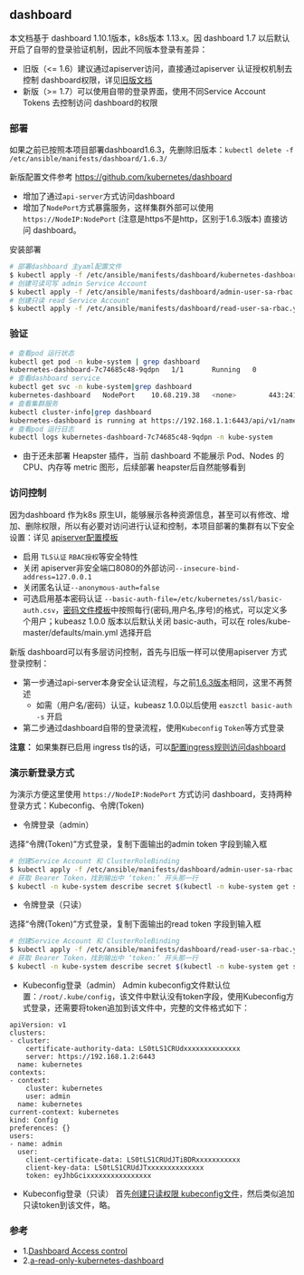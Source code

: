 ## dashboard

本文档基于 dashboard 1.10.1版本，k8s版本 1.13.x。因 dashboard 1.7 以后默认开启了自带的登录验证机制，因此不同版本登录有差异：

- 旧版（<= 1.6）建议通过apiserver访问，直接通过apiserver 认证授权机制去控制 dashboard权限，详见[旧版文档](dashboard.1.6.3.md)
- 新版（>= 1.7）可以使用自带的登录界面，使用不同Service Account Tokens 去控制访问 dashboard的权限

### 部署

如果之前已按照本项目部署dashboard1.6.3，先删除旧版本：`kubectl delete -f /etc/ansible/manifests/dashboard/1.6.3/`

新版配置文件参考 https://github.com/kubernetes/dashboard

+ 增加了通过`api-server`方式访问dashboard
+ 增加了`NodePort`方式暴露服务，这样集群外部可以使用 `https://NodeIP:NodePort` (注意是https不是http，区别于1.6.3版本) 直接访问 dashboard。

安装部署

``` bash
# 部署dashboard 主yaml配置文件
$ kubectl apply -f /etc/ansible/manifests/dashboard/kubernetes-dashboard.yaml
# 创建可读可写 admin Service Account
$ kubectl apply -f /etc/ansible/manifests/dashboard/admin-user-sa-rbac.yaml
# 创建只读 read Service Account
$ kubectl apply -f /etc/ansible/manifests/dashboard/read-user-sa-rbac.yaml
```

### 验证

``` bash
# 查看pod 运行状态
kubectl get pod -n kube-system | grep dashboard
kubernetes-dashboard-7c74685c48-9qdpn   1/1       Running   0          22s
# 查看dashboard service
kubectl get svc -n kube-system|grep dashboard
kubernetes-dashboard   NodePort    10.68.219.38   <none>        443:24108/TCP                   53s
# 查看集群服务
kubectl cluster-info|grep dashboard
kubernetes-dashboard is running at https://192.168.1.1:6443/api/v1/namespaces/kube-system/services/https:kubernetes-dashboard:/proxy
# 查看pod 运行日志
kubectl logs kubernetes-dashboard-7c74685c48-9qdpn -n kube-system
```

+ 由于还未部署 Heapster 插件，当前 dashboard 不能展示 Pod、Nodes 的 CPU、内存等 metric 图形，后续部署 heapster后自然能够看到

### 访问控制

因为dashboard 作为k8s 原生UI，能够展示各种资源信息，甚至可以有修改、增加、删除权限，所以有必要对访问进行认证和控制，本项目部署的集群有以下安全设置：详见 [apiserver配置模板](../../roles/kube-master/templates/kube-apiserver.service.j2)

+ 启用 `TLS认证` `RBAC授权`等安全特性
+ 关闭 apiserver非安全端口8080的外部访问`--insecure-bind-address=127.0.0.1`
+ 关闭匿名认证`--anonymous-auth=false`
+ 可选启用基本密码认证 `--basic-auth-file=/etc/kubernetes/ssl/basic-auth.csv`，[密码文件模板](../../roles/kube-master/templates/basic-auth.csv.j2)中按照每行(密码,用户名,序号)的格式，可以定义多个用户；kubeasz 1.0.0 版本以后默认关闭 basic-auth，可以在 roles/kube-master/defaults/main.yml 选择开启

新版 dashboard可以有多层访问控制，首先与旧版一样可以使用apiserver 方式登录控制：

- 第一步通过api-server本身安全认证流程，与之前[1.6.3版本](dashboard.1.6.3.md)相同，这里不再赘述
  - 如需（用户名/密码）认证，kubeasz 1.0.0以后使用 `easzctl basic-auth -s` 开启
- 第二步通过dashboard自带的登录流程，使用`Kubeconfig` `Token`等方式登录

**注意：** 如果集群已启用 ingress tls的话，可以[配置ingress规则访问dashboard](ingress-tls.md#%E9%85%8D%E7%BD%AE-dashboard-ingress)

### 演示新登录方式

为演示方便这里使用 `https://NodeIP:NodePort` 方式访问 dashboard，支持两种登录方式：Kubeconfig、令牌(Token)

- 令牌登录（admin）

选择“令牌(Token)”方式登录，复制下面输出的admin token 字段到输入框

``` bash
# 创建Service Account 和 ClusterRoleBinding
$ kubectl apply -f /etc/ansible/manifests/dashboard/admin-user-sa-rbac.yaml
# 获取 Bearer Token，找到输出中 ‘token:’ 开头那一行
$ kubectl -n kube-system describe secret $(kubectl -n kube-system get secret | grep admin-user | awk '{print $1}')
```

- 令牌登录（只读）

选择“令牌(Token)”方式登录，复制下面输出的read token 字段到输入框

``` bash
# 创建Service Account 和 ClusterRoleBinding
$ kubectl apply -f /etc/ansible/manifests/dashboard/read-user-sa-rbac.yaml
# 获取 Bearer Token，找到输出中 ‘token:’ 开头那一行
$ kubectl -n kube-system describe secret $(kubectl -n kube-system get secret | grep read-user | awk '{print $1}')
```
- Kubeconfig登录（admin）
Admin kubeconfig文件默认位置：`/root/.kube/config`，该文件中默认没有token字段，使用Kubeconfig方式登录，还需要将token追加到该文件中，完整的文件格式如下：
```
apiVersion: v1
clusters:
- cluster:
    certificate-authority-data: LS0tLS1CRUdxxxxxxxxxxxxxx
    server: https://192.168.1.2:6443
  name: kubernetes
contexts:
- context:
    cluster: kubernetes
    user: admin
  name: kubernetes
current-context: kubernetes
kind: Config
preferences: {}
users:
- name: admin
  user:
    client-certificate-data: LS0tLS1CRUdJTiBDRxxxxxxxxxxx
    client-key-data: LS0tLS1CRUdJTxxxxxxxxxxxxxx
    token: eyJhbGcixxxxxxxxxxxxxxxx
```

- Kubeconfig登录（只读）
首先[创建只读权限 kubeconfig文件](../op/readonly_kubectl.md)，然后类似追加只读token到该文件，略。

### 参考

- 1.[Dashboard Access control](https://github.com/kubernetes/dashboard/wiki/Access-control)
- 2.[a-read-only-kubernetes-dashboard](https://blog.cowger.us/2018/07/03/a-read-only-kubernetes-dashboard.html)
